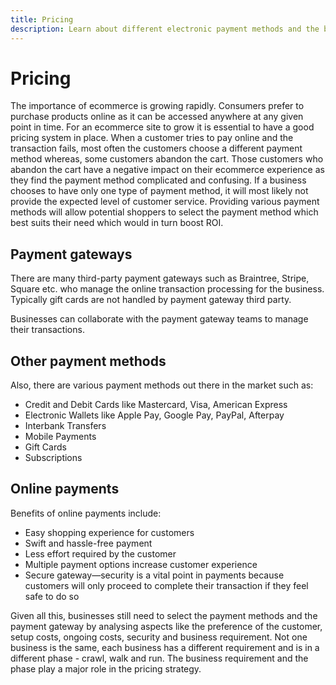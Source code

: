 ```yaml
---
title: Pricing
description: Learn about different electronic payment methods and the benefits of online payments in general.
---
```


# Pricing

The importance of ecommerce is growing rapidly. Consumers prefer to purchase products online as it can be accessed anywhere at any given point in time. For an ecommerce site to grow it is essential to have a good pricing system in place. When a customer tries to pay online and the transaction fails, most often the customers choose a different payment method whereas, some customers abandon the cart. Those customers who abandon the cart have a negative impact on their ecommerce experience as they find the payment method complicated and confusing. If a business chooses to have only one type of payment method, it will most likely not provide the expected level of customer service. Providing various payment methods will allow potential shoppers to select the payment method which best suits their need which would in turn boost ROI.

## Payment gateways

There are many third-party payment gateways such as Braintree, Stripe, Square etc. who manage the online transaction processing for the business. Typically gift cards are not handled by payment gateway third party.

Businesses can collaborate with the payment gateway teams to manage their transactions.

## Other payment methods

Also, there are various payment methods out there in the market such as:

- Credit and Debit Cards like Mastercard, Visa, American Express
- Electronic Wallets like Apple Pay, Google Pay, PayPal, Afterpay
- Interbank Transfers
- Mobile Payments
- Gift Cards
- Subscriptions

## Online payments

Benefits of online payments include:

- Easy shopping experience for customers
- Swift and hassle-free payment
- Less effort required by the customer
- Multiple payment options increase customer experience
- Secure gateway—security is a vital point in payments because customers will only proceed to complete their transaction if they feel safe to do so

Given all this, businesses still need to select the payment methods and the payment gateway by analysing aspects like the preference of the customer, setup costs, ongoing costs, security and business requirement. Not one business is the same, each business has a different requirement and is in a different phase - crawl, walk and run. The business requirement and the phase play a major role in the pricing strategy.